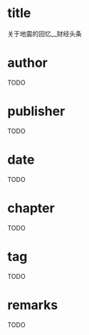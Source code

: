# title
关于地震的回忆__财经头条

# author
TODO

# publisher
TODO

# date
TODO

# chapter
TODO

# tag
TODO

# remarks
TODO
